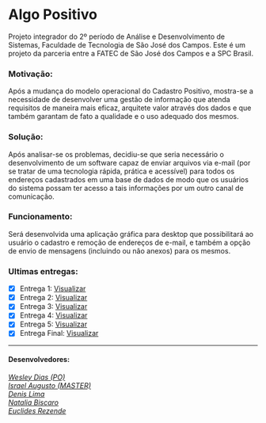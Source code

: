 # Algo Positivo
Projeto integrador do 2º período de Análise e Desenvolvimento de Sistemas, Faculdade de Tecnologia de São José dos Campos.
Este é um projeto da parceria entre a FATEC de São José dos Campos e a SPC Brasil.

### Motivação:
Após a mudança do modelo operacional do Cadastro Positivo, mostra-se a necessidade de desenvolver uma gestão de informação que atenda requisitos de maneira mais eficaz, arquitete valor através dos dados e que também garantam de fato a qualidade e o uso adequado dos mesmos.

### Solução:
Após analisar-se os problemas, decidiu-se que seria necessário o desenvolvimento de um software capaz de enviar arquivos via e-mail (por se tratar de uma tecnologia rápida, prática e acessível) para todos os endereços cadastrados em uma base de dados de modo que os usuários do sistema possam ter acesso a tais informações por um outro canal de comunicação.

### Funcionamento:
Será desenvolvida uma aplicação gráfica para desktop que possibilitará ao usuário o cadastro e remoção de endereços de e-mail, e também a opção de envio de mensagens (incluindo ou não anexos) para os mesmos.

### Ultimas entregas:
- [x] Entrega 1:  [Visualizar](https://github.com/IsraelAugusto0110/PI_ADS_2Sem/tree/Entrega1)   
- [x] Entrega 2:  [Visualizar](https://github.com/IsraelAugusto0110/PI_ADS_2Sem/tree/Entrega2)   
- [x] Entrega 3:  [Visualizar](https://github.com/IsraelAugusto0110/PI_ADS_2Sem/tree/Entrega3)
- [x] Entrega 4:  [Visualizar](https://github.com/IsraelAugusto0110/PI_ADS_2Sem/tree/Entrega4) 
- [x] Entrega 5:  [Visualizar](https://github.com/IsraelAugusto0110/PI_ADS_2Sem/tree/Entrega5) 
- [x] Entrega Final:  [Visualizar](https://github.com/IsraelAugusto0110/PI_ADS_2Sem/tree/Entrega-Final) 
 
---
#### Desenvolvedores:  
[*Wesley Dias (PO)*](https://github.com/WeDias)  
[*Israel Augusto (MASTER)*](https://github.com/IsraelAugusto0110)   
[*Denis Lima*](https://github.com/Denis-Lima)  
[*Natalia Biscaro*](https://github.com/NataliaBiscaro)   
[*Euclides Rezende*](https://github.com/euclas)
